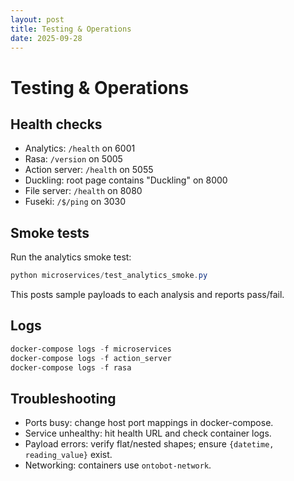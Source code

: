 ```yaml
---
layout: post
title: Testing & Operations
date: 2025-09-28
---
```


# Testing & Operations

## Health checks

- Analytics: `/health` on 6001
- Rasa: `/version` on 5005
- Action server: `/health` on 5055
- Duckling: root page contains "Duckling" on 8000
- File server: `/health` on 8080
- Fuseki: `/$/ping` on 3030

## Smoke tests

Run the analytics smoke test:

```powershell
python microservices/test_analytics_smoke.py
```

This posts sample payloads to each analysis and reports pass/fail.

## Logs

```powershell
docker-compose logs -f microservices
docker-compose logs -f action_server
docker-compose logs -f rasa
```

## Troubleshooting

- Ports busy: change host port mappings in docker-compose.
- Service unhealthy: hit health URL and check container logs.
- Payload errors: verify flat/nested shapes; ensure `{datetime, reading_value}` exist.
- Networking: containers use `ontobot-network`.
